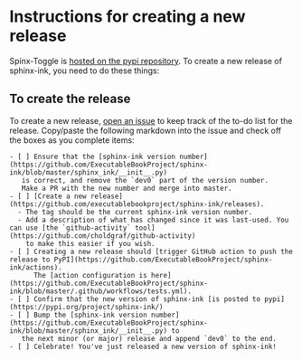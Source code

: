 # Instructions for creating a new release

Spinx-Toggle is [hosted on the pypi repository](https://pypi.org/project/sphinx-ink/).
To create a new release of sphinx-ink, you need to do these things:

## To create the release

To create a new release, [open an issue](https://github.com/ExecutableBookProject/sphinx-ink/issues/new) to keep
track of the to-do list for the release. Copy/paste the following markdown into the issue
and check off the boxes as you complete items:


```
- [ ] Ensure that the [sphinx-ink version number](https://github.com/ExecutableBookProject/sphinx-ink/blob/master/sphinx_ink/__init__.py)
   is correct, and remove the `dev0` part of the version number.
   Make a PR with the new number and merge into master.
- [ ] [Create a new release](https://github.com/executablebookproject/sphinx-ink/releases).
  - The tag should be the current sphinx-ink version number.
  - Add a description of what has changed since it was last-used. You can use [the `github-activity` tool](https://github.com/choldgraf/github-activity)
    to make this easier if you wish.
- [ ] Creating a new release should [trigger GitHub action to push the release to PyPI](https://github.com/ExecutableBookProject/sphinx-ink/actions).
      The [action configuration is here](https://github.com/ExecutableBookProject/sphinx-ink/blob/master/.github/workflows/tests.yml).
- [ ] Confirm that the new version of sphinx-ink [is posted to pypi](https://pypi.org/project/sphinx-ink/)
- [ ] Bump the [sphinx-ink version number](https://github.com/ExecutableBookProject/sphinx-ink/blob/master/sphinx_ink/__init__.py) to
   the next minor (or major) release and append `dev0` to the end.
- [ ] Celebrate! You've just released a new version of sphinx-ink!
```

